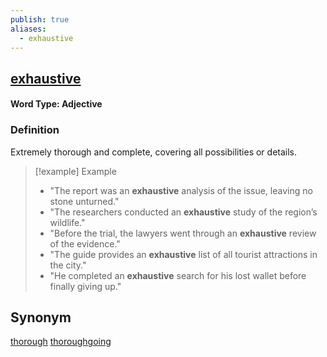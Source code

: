 ```yaml
---
publish: true
aliases:
  - exhaustive
---
```


## [exhaustive](https://dictionary.cambridge.org/dictionary/english/exhaustive)
#### Word Type: Adjective
### Definition
Extremely thorough and complete, covering all possibilities or details.

> [!example] Example
> 
> - "The report was an **exhaustive** analysis of the issue, leaving no stone unturned."
> - "The researchers conducted an **exhaustive** study of the region’s wildlife."
> - "Before the trial, the lawyers went through an **exhaustive** review of the evidence."
> - "The guide provides an **exhaustive** list of all tourist attractions in the city."
> - "He completed an **exhaustive** search for his lost wallet before finally giving up."
## Synonym
[thorough](https://dictionary.cambridge.org/dictionary/english/thorough "meaning of thorough")
[thoroughgoing](https://dictionary.cambridge.org/dictionary/english/thoroughgoing "meaning of thoroughgoing")